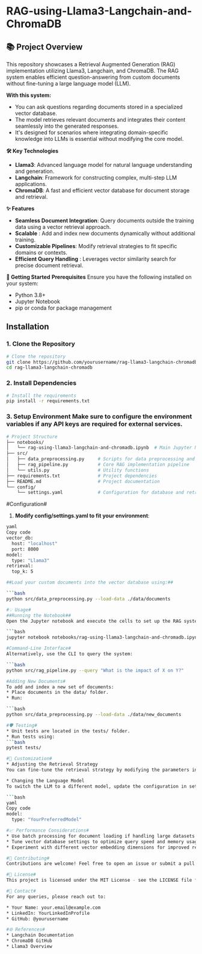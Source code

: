 # RAG-using-Llama3-Langchain-and-ChromaDB
## 📚 Project Overview
This repository showcases a Retrieval Augmented Generation (RAG) implementation utilizing Llama3, Langchain, and ChromaDB. The RAG system enables efficient question-answering from custom documents without fine-tuning a large language model (LLM).

**With this system:**

* You can ask questions regarding documents stored in a specialized vector database.
* The model retrieves relevant documents and integrates their content seamlessly into the generated responses.
* It's designed for scenarios where integrating domain-specific knowledge into LLMs is essential without modifying the core model.

**🛠️ Key Technologies**
* **Llama3**: Advanced language model for natural language understanding and generation.
* **Langchain**: Framework for constructing complex, multi-step LLM applications.
* **ChromaDB**: A fast and efficient vector database for document storage and retrieval.

**✨ Features**
* **Seamless Document Integration**: Query documents outside the training data using a vector retrieval approach.
* **Scalable** : Add and index new documents dynamically without additional training.
* **Customizable Pipelines**: Modify retrieval strategies to fit specific domains or contexts.
* **Efficient Query Handling** : Leverages vector similarity search for precise document retrieval.

**🚀 Getting Started**
**Prerequisites**
Ensure you have the following installed on your system:

* Python 3.8+
* Jupyter Notebook
* pip or conda for package management
  
## Installation

### 1. Clone the Repository

```bash
# Clone the repository
git clone https://github.com/yourusername/rag-llama3-langchain-chromadb.git
cd rag-llama3-langchain-chromadb
```

### 2. Install Dependencies

```bash
# Install the requirements
pip install -r requirements.txt
```

### 3. Setup Environment Make sure to configure the environment variables if any API keys are required for external services.

```bash
# Project Structure
├── notebooks/
│   └── rag-using-llama3-langchain-and-chromadb.ipynb  # Main Jupyter Notebook for the project
├── src/
│   ├── data_preprocessing.py     # Scripts for data preprocessing and vectorization
│   ├── rag_pipeline.py           # Core RAG implementation pipeline
│   └── utils.py                  # Utility functions
├── requirements.txt              # Project dependencies
├── README.md                     # Project documentation
└── config/
    └── settings.yaml             # Configuration for database and retrieval parameters
```

#Configuration#
1. **Modify config/settings.yaml to fit your environment**:

```bash
yaml
Copy code
vector_db:
  host: "localhost"
  port: 8000
model:
  type: "Llama3"
retrieval:
  top_k: 5

##Load your custom documents into the vector database using:##

```bash
python src/data_preprocessing.py --load-data ./data/documents

#💡 Usage#
##Running the Notebook##
Open the Jupyter notebook and execute the cells to set up the RAG system:

```bash
jupyter notebook notebooks/rag-using-llama3-langchain-and-chromadb.ipynb

#Command-Line Interface#
Alternatively, use the CLI to query the system:

```bash
python src/rag_pipeline.py --query "What is the impact of X on Y?"

#Adding New Documents#
To add and index a new set of documents:
* Place documents in the data/ folder.
* Run:

```bash
python src/data_preprocessing.py --load-data ./data/new_documents

#🛡️ Testing#
* Unit tests are located in the tests/ folder.
* Run tests using:
```bash
pytest tests/

#🔧 Customization#
* Adjusting the Retrieval Strategy
You can fine-tune the retrieval strategy by modifying the parameters in config/settings.yaml. For instance, adjust the top_k parameter to return more or fewer documents based on relevance.

* Changing the Language Model
To switch the LLM to a different model, update the configuration in settings.yaml:

```bash
yaml
Copy code
model:
  type: "YourPreferredModel"

#📈 Performance Considerations#
* Use batch processing for document loading if handling large datasets.
* Tune vector database settings to optimize query speed and memory usage.
* Experiment with different vector embedding dimensions for improved retrieval accuracy.

#🤝 Contributing#
Contributions are welcome! Feel free to open an issue or submit a pull request if you have any ideas or improvements.

#📄 License#
This project is licensed under the MIT License - see the LICENSE file for details.

#📧 Contact#
For any queries, please reach out to:

* Your Name: your.email@example.com
* LinkedIn: YourLinkedInProfile
* GitHub: @yourusername

#🌐 References#
* Langchain Documentation
* ChromaDB GitHub
* Llama3 Overview

